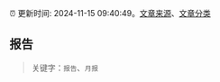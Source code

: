 :alarm_clock: 更新时间: 2024-11-15 09:40:49。[文章来源](/README.md)、[文章分类](/TAGS.md)

## 报告


> 关键字：`报告`、`月报`



